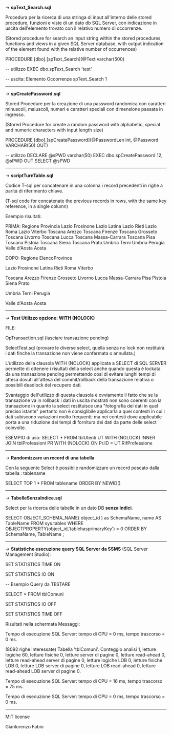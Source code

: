 
-> <b>spText_Search.sql</b>

Procedura per la ricerca di una stringa di input all'interno delle stored procedure, funzioni e viste di un dato db SQL Server, con indicazione in uscita dell'elemento trovato con il relativo numero di occorrenze.

(Stored procedure for search an input string within the stored procedures, functions and views in a given SQL Server database, with output indication of the element found with the relative number of occurrences)


PROCEDURE [dbo].[spText_Search](@Text varchar(500)

-- utilizzo
EXEC dbo.spText_Search 'test'

-- uscita:
Elemento        Occorrenze
spText_Search	    1

----------------------------------------------------------------------------------------------------------------------------------------------------------------

-> <b>spCreatePassword.sql</b>

Stored Procedure per la creazione di una password randomica con caratteri minuscoli, maiuscoli, numeri e caratteri speciali con dimensione passata in ingresso.

(Stored Procedure for create a random password with alphabetic, special and numeric characters with input length size)

PROCEDURE [dbo].[spCreatePassword](@PasswordLen int, @Password VARCHAR(50) OUT)

-- utilizzo
DECLARE @sPWD varchar(50)
EXEC dbo.spCreatePassword 12, @sPWD OUT
SELECT @sPWD

----------------------------------------------------------------------------------------------------------------------------------------------------------------

-> <b>scriptTurnTable.sql</b>

Codice T-sql per concatenare in una colonna i record precedenti in righe a parità di riferimento chiave.

(T-sql code for concatenate the previous records in rows, with the same key reference, in a single column)

Esempio risultati:

PRIMA:
Regione	Provincia
Lazio	Frosinone
Lazio	Latina
Lazio	Rieti
Lazio	Roma
Lazio	Viterbo
Toscana	Arezzo
Toscana	Firenze
Toscana	Grosseto
Toscana	Livorno
Toscana	Lucca
Toscana	Massa-Carrara
Toscana	Pisa
Toscana	Pistoia
Toscana	Siena
Toscana	Prato
Umbria	Terni
Umbria	Perugia
Valle d'Aosta	Aosta

DOPO:
Regione         ElencoProvince

Lazio           Frosinone Latina Rieti Roma Viterbo

Toscana         Arezzo Firenze Grosseto Livorno Lucca Massa-Carrara Pisa Pistoia Siena Prato

Umbria          Terni Perugia

Valle d'Aosta   Aosta

----------------------------------------------------------------------------------------------------------------------------------------------------------------
-> <b>Test Utilizzo opzione: WITH (NOLOCK)</b>

FILE:

OpTransaction.sql 
(lasciare transazione pending)

SelectTest.sql 
(provare le diverse select, quella senza no lock non restituirà i dati finche la transazione non viene confermata o annullata.)

L'utilizzo della clausola WITH (NOLOCK) applicata a SELECT di SQL SERVER permette di ottenere i risultati della select anche quando questa è lockata da una transazione pending permettendo cosi
di evitare lunghi tempi di attesa dovuti all'attesa del commit/rollback della transazione relativa o possibili deadlock del recupero dati.

Svantaggio dell'utilizzo di questa clausola è ovviamente il fatto che se la transazione va in rollback i dati in uscita mostrati non sono coerenti con la transazione in quanto la select restituisce una "fotografia dei dati in quel preciso istante" pertanto non è consiglibile applicarla a quei contesti in cui i dati subiscono variazioni molto frequenti; ma nei contesti dove applicabile porta a una riduzione dei tempi di fornitura dei dati da parte delle select coinvolte.

ESEMPIO di uso:
SELECT * 
FROM tblUtenti UT WITH (NOLOCK)
INNER JOIN tblProfessioni PR WITH (NOLOCK) ON Pr.ID = UT.RifProfessione

----------------------------------------------------------------------------------------------------------------------------------------------------------------
-> <b>Randomizzare un record di una tabella</b>

Con la seguente Select è possibile randomizzare un record pescato dalla tabella : tablename

SELECT TOP 1 * FROM tablename ORDER BY NEWID()

----------------------------------------------------------------------------------------------------------------------------------------------------------------

-> <b>TabelleSenzaIndice.sql</b>

Select per la ricerca delle tabelle in un dato DB <b>senza Indici</b>.

SELECT OBJECT_SCHEMA_NAME( object_id ) as SchemaName, name AS TableName
FROM sys.tables
WHERE OBJECTPROPERTY(object_id,'tablehasprimaryKey') = 0 
ORDER BY SchemaName, TableName ;

----------------------------------------------------------------------------------------------------------------------------------------------------------------

-> <b>Statistiche esecuzione query SQL Server da SSMS</b> (SQL Server Management Studio):

SET STATISTICS TIME ON

SET STATISTICS IO ON

-- Esempio Query da TESTARE

SELECT * FROM tblComuni

SET STATISTICS IO OFF

SET STATISTICS TIME OFF

Risultati nella schermata Messaggi:

Tempo di esecuzione SQL Server: 
 tempo di CPU = 0 ms, tempo trascorso = 0 ms.

(8092 righe interessate)
Tabella 'tblComuni'. Conteggio analisi 1, letture logiche 60, letture fisiche 0, letture server di pagine 0, letture read-ahead 0, letture read-ahead server di pagine 0, letture logiche LOB 0, letture fisiche LOB 0, letture LOB server di pagine 0, letture LOB read-ahead 0, letture read-ahead LOB server di pagine 0.

Tempo di esecuzione SQL Server: 
 tempo di CPU = 16 ms, tempo trascorso = 75 ms.

Tempo di esecuzione SQL Server: 
 tempo di CPU = 0 ms, tempo trascorso = 0 ms.

----------------------------------------------------------------------------------------------------------------------------------------------------------------

MIT license

Gianlorenzo Fabio
